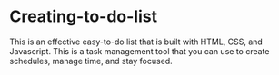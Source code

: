 # Creating-to-do-list
This is an effective easy-to-do list that is built with HTML, CSS, and Javascript. This is a task management tool that you can use to create schedules, manage time, and stay focused.
